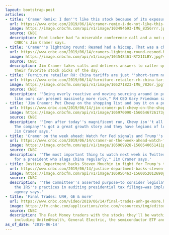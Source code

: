 ```yaml
---
layout: bootstrap-post
articles:
- title: 'Cramer Remix: I don''t like this stock because of its exposure to US malls'
  url: https://www.cnbc.com/2019/06/14/cramer-remix-i-do-not-like-this-stock-because-of-its-exposure-to-us-malls.html
  image: https://image.cnbcfm.com/api/v1/image/103494693-IMG_8356rrr.jpg?v=1458829797
  source: CNBC
  description: Foot Locker had "a miserable conference call and a not-great last quarter,"
    CNBC's Jim Cramer says.
- title: 'Cramer''s lightning round: Resmed had a hiccup. That was a chance to buy'
  url: https://www.cnbc.com/2019/06/14/cramers-lightning-round-resmed-had-a-hiccup-that-was-a-chance-to-buy.html
  image: https://image.cnbcfm.com/api/v1/image/104548461-RTX1ILBY.jpg?v=1529452319
  source: CNBC
  description: Jim Cramer takes calls and delivers answers to caller questions about
    their favorite stock picks of the day.
- title: 'Furniture retailer RH: China tariffs are just ''short-term noise'''
  url: https://www.cnbc.com/2019/06/14/furniture-retailer-rh-china-tariffs-are-just-short-term-noise.html
  image: https://image.cnbcfm.com/api/v1/image/105271823-IMG_7826r.jpg?v=1528925558
  source: CNBC
  description: '"Being overly reactive and moving sourcing around in product categories
    like ours can present massively more risk," RH CEO Gary Friedman says.'
- title: 'Jim Cramer: Put Chewy on the shopping list and buy it on a pullback'
  url: https://www.cnbc.com/2019/06/14/jim-cramer-put-chewy-on-the-shopping-list-and-buy-it-on-a-pullback.html
  image: https://image.cnbcfm.com/api/v1/image/105970090-1560546726173gettyimages-1149988515.jpeg?v=1560546749
  source: CNBC
  description: '"Even after today''s magnificent run, Chewy isn''t all that expensive.
    The company''s got a great growth story and they have legions of loyal customers,"
    Jim Cramer says.'
- title: 'Cramer on the week ahead: Watch for Fed signals and Trump''s Twitter'
  url: https://www.cnbc.com/2019/06/14/cramer-on-the-week-ahead-watch-for-fed-signals-and-trumps-twitter.html
  image: https://image.cnbcfm.com/api/v1/image/105969928-1560540651411preview.jpg?v=1560540677
  source: CNBC
  description: '"The most important thing to watch next week is Twitter — we''re watching
    for a president who slags China regularly," Jim Cramer says.'
- title: Justice Department backs Steven Mnuchin in fight for Trump's tax returns
  url: https://www.cnbc.com/2019/06/14/justice-department-backs-steven-mnuchin-in-trump-tax-return-fight.html
  image: https://image.cnbcfm.com/api/v1/image/105956463-1560052012690gettyimages-1148486432.jpeg?v=1560052088
  source: CNBC
  description: '"The Committee''s asserted purpose—to consider legislation regarding
    the IRS''s practices in auditing presidential tax filings—was implausible," the
    agency says.'
- title: 'Final Trades: UNH, GE & more'
  url: https://www.cnbc.com/video/2019/06/14/final-trades-unh-ge-more.html
  image: https://fm.cnbc.com/applications/cnbc.com/resources/img/editorial/2019/06/14/105970124-15605487426ED3-FM-FINALTRADE-061419.600x400.jpg
  source: CNBC
  description: The Fast Money traders with the stocks they'll be watching next week,
    including UnitedHealth, General Electric, the semiconductor ETF and Newmont Mining.
as_of_date: '2019-06-14'
---
```


